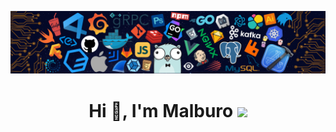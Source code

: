![](https://raw.githubusercontent.com/malburo/malburo/master/malburo.png)

<h1 align="center">Hi 👋, I'm Malburo <img src="https://media.giphy.com/media/mGcNjsfWAjY5AEZNw6/giphy.gif" width="50"/>
